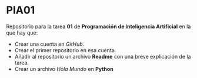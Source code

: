 # PIA01
Repositorio para la tarea **01** de **Programación de Inteligencia Artificial** en la que hay que:
- Crear una cuenta en *GitHub*.
- Crear el primer repositorio en esa cuenta.
- Añadir al repositorio un archivo **Readme** con una breve explicación de la tarea.
- Crear un archivo *Hola Mundo* en **Python**

